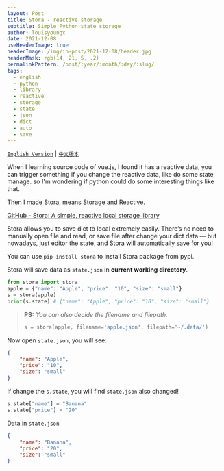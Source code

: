 ```yaml
---
layout: Post
title: Stora - reactive storage
subtitle: Simple Python state storage
author: louisyoungx
date: 2021-12-08
useHeaderImage: true
headerImage: /img/in-post/2021-12-08/header.jpg
headerMask: rgb(14, 21, 5, .2)
permalinkPattern: /post/:year/:month/:day/:slug/
tags:
  - english
  - python
  - library
  - reactive
  - storage
  - state
  - json
  - dict
  - auto
  - save
---
```


[`English Version`](https://rocke.top/post/2021/12/09/stora-reactive-storage-lib/) | [`中文版本`](https://rocke.top/post/2021/12/09/stora-reactive-storage-lib/)

When I learning source code of vue.js, I found it has a reactive data, you can trigger something if you change the reactive data, like do some state manage. so I'm wondering if python could do some interesting things like that.

<!-- more -->

Then I made Stora, means Storage and Reactive.

[GitHub - Stora: A simple, reactive local storage library](https://github.com/louisyoungx/stora)

Stora allows you to save dict to local extremely easily. There’s no need to manually open file and read, or save file after change your dict data — but nowadays, just editor the state, and Stora will automatically save for you!

You can use `pip install stora` to install Stora package from pypi.

Stora will save data as `state.json` in **current working directory**.

```python
from stora import stora
apple = {"name": "Apple", "price": "10", "size": "small"}
s = stora(apple)
print(s.state) # {"name": "Apple", "price": "10", "size": "small"}
```

> **PS:** *You can also decide the filename and filepath.*
>
> ```python
> s = stora(apple, filename='apple.json', filepath='~/.data/')
> ```

Now open `state.json`, you will see:

```json
{
    "name": "Apple",
    "price": "10",
    "size": "small"
}
```

If change the `s.state`, you will find `state.json` also changed!

```python
s.state["name"] = "Banana"
s.state["price"] = "20"
```

Data in `state.json`

```json
{
    "name": "Banana",
    "price": "20",
    "size": "small"
}
```

